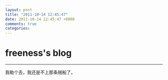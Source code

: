 ```yaml
---
layout: post
title: "2011-10-14 12:45:47"
date: 2011-10-14 12:45:47 +0800
comments: true
categories: 
---
```


# freeness's blog

----------

>
我勒个去，我还是不上那条贼船了。
